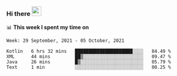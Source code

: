 ### Hi there <a href="https://www.gautamkrishnar.com/"><img src="https://media.giphy.com/media/hvRJCLFzcasrR4ia7z/giphy.gif" width="25px"></a>

📊 **This week I spent my time on**

<!--START_SECTION:waka-->
```text
Week: 29 September, 2021 - 05 October, 2021

Kotlin   6 hrs 32 mins   █████████████████████░░░░   84.49 % 
XML      44 mins         ██▒░░░░░░░░░░░░░░░░░░░░░░   09.47 % 
Java     26 mins         █▒░░░░░░░░░░░░░░░░░░░░░░░   05.79 % 
Text     1 min           ░░░░░░░░░░░░░░░░░░░░░░░░░   00.25 % 
```
<!--END_SECTION:waka-->
